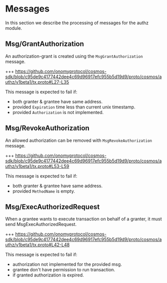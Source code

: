 <!--
order: 3
-->

# Messages

In this section we describe the processing of messages for the authz module.

## Msg/GrantAuthorization

An authorization-grant is created using the `MsgGrantAuthorization` message.

+++ https://github.com/onomyprotocol/cosmos-sdk/blob/c95de9c4177442dee4c69d96917efc955b5d19d9/proto/cosmos/authz/v1beta1/tx.proto#L27-L35

This message is expected to fail if:
    
- both granter & grantee have same address.
- provided `Expiration` time less than current unix timestamp.
- provided `Authorization` is not implemented.

## Msg/RevokeAuthorization

An allowed authorization can be removed with `MsgRevokeAuthorization` message.

+++ https://github.com/onomyprotocol/cosmos-sdk/blob/c95de9c4177442dee4c69d96917efc955b5d19d9/proto/cosmos/authz/v1beta1/tx.proto#L53-L59

This message is expected to fail if:

- both granter & grantee have same address.
- provided `MethodName` is empty.

## Msg/ExecAuthorizedRequest

When a grantee wants to execute transaction on behalf of a granter, it must send MsgExecAuthorizedRequest.  

+++ https://github.com/onomyprotocol/cosmos-sdk/blob/c95de9c4177442dee4c69d96917efc955b5d19d9/proto/cosmos/authz/v1beta1/tx.proto#L42-L48

This message is expected to fail if:

- authorization not implemented for the provided msg.
- grantee don't have permission to run transaction.
- if granted authorization is expired.